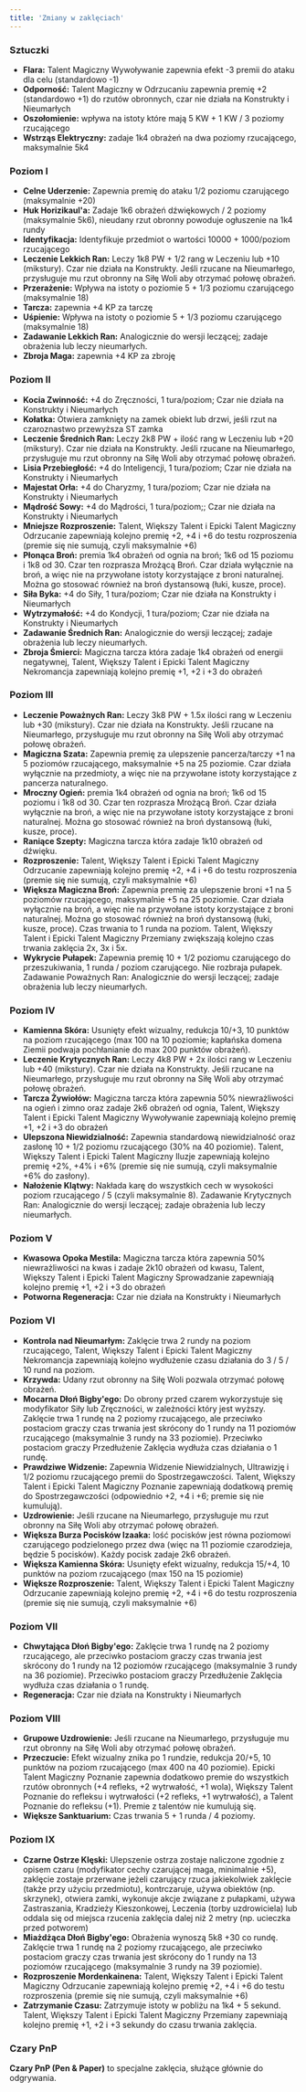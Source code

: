 ```yaml
---
title: 'Zmiany w zaklęciach'
---
```



### Sztuczki
- **Flara:** Talent Magiczny Wywoływanie zapewnia efekt -3 premii do ataku dla celu (standardowo -1)
- **Odporność:** Talent Magiczny w Odrzucaniu zapewnia premię +2 (standardowo +1) do rzutów obronnych, czar nie działa na Konstrukty i Nieumarłych
- **Oszołomienie:** wpływa na istoty które mają 5 KW + 1 KW / 3 poziomy rzucającego
- **Wstrząs Elektryczny:** zadaje 1k4 obrażeń na dwa poziomy rzucającego, maksymalnie 5k4

### Poziom I
- **Celne Uderzenie:** Zapewnia premię do ataku 1/2 poziomu czarującego (maksymalnie +20)
- **Huk Horizikaul'a:** Zadaje 1k6 obrażeń dźwiękowych / 2 poziomy (maksymalnie 5k6), nieudany rzut obronny powoduje ogłuszenie na 1k4 rundy
- **Identyfikacja:** Identyfikuje przedmiot o wartości 10000 + 1000/poziom rzucającego
- **Leczenie Lekkich Ran:** Leczy 1k8 PW + 1/2 rang w Leczeniu lub +10 (mikstury). Czar nie działa na Konstrukty. Jeśli rzucane na Nieumarłego, przysługuje mu rzut obronny na Siłę Woli aby otrzymać połowę obrażeń.
- **Przerażenie:** Wpływa na istoty o poziomie 5 + 1/3 poziomu czarującego (maksymalnie 18)
- **Tarcza:** zapewnia +4 KP za tarczę
- **Uśpienie:** Wpływa na istoty o poziomie 5 + 1/3 poziomu czarującego (maksymalnie 18)
- **Zadawanie Lekkich Ran:** Analogicznie do wersji leczącej; zadaje obrażenia lub leczy nieumarłych.
- **Zbroja Maga:** zapewnia +4 KP za zbroję

### Poziom II
- **Kocia Zwinność:** +4 do Zręczności, 1 tura/poziom; Czar nie działa na Konstrukty i Nieumarłych
- **Kołatka:** Otwiera zamknięty na zamek obiekt lub drzwi, jeśli rzut na czaroznastwo przewyższa ST zamka
- **Leczenie Średnich Ran:** Leczy 2k8 PW + ilość rang w Leczeniu lub +20 (mikstury). Czar nie działa na Konstrukty. Jeśli rzucane na Nieumarłego, przysługuje mu rzut obronny na Siłę Woli aby otrzymać połowę obrażeń.
- **Lisia Przebiegłość:** +4 do Inteligencji, 1 tura/poziom; Czar nie działa na Konstrukty i Nieumarłych
- **Majestat Orła:** +4 do Charyzmy, 1 tura/poziom; Czar nie działa na Konstrukty i Nieumarłych
- **Mądrość Sowy:** +4 do Mądrości, 1 tura/poziom;; Czar nie działa na Konstrukty i Nieumarłych
- **Mniejsze Rozproszenie:** Talent, Większy Talent i Epicki Talent Magiczny Odrzucanie zapewniają kolejno premię +2, +4 i +6 do testu rozproszenia (premie się nie sumują, czyli maksymalnie +6)
- **Płonąca Broń:** premia 1k4 obrażeń od ognia na broń; 1k6 od 15 poziomu i 1k8 od 30. Czar ten rozprasza Mrożącą Broń. Czar działa wyłącznie na broń, a więc nie na przywołane istoty korzystające z broni naturalnej. Można go stosować również na broń dystansową (łuki, kusze, proce).
- **Siła Byka:** +4 do Siły, 1 tura/poziom; Czar nie działa na Konstrukty i Nieumarłych
- **Wytrzymałość:** +4 do Kondycji, 1 tura/poziom; Czar nie działa na Konstrukty i Nieumarłych
- **Zadawanie Średnich Ran:** Analogicznie do wersji leczącej; zadaje obrażenia lub leczy nieumarłych.
- **Zbroja Śmierci:** Magiczna tarcza która zadaje 1k4 obrażeń od energii negatywnej, Talent, Większy Talent i Epicki Talent Magiczny Nekromancja zapewniają kolejno premię +1, +2 i +3 do obrażeń

### Poziom III
- **Leczenie Poważnych Ran:** Leczy 3k8 PW + 1.5x ilości rang w Leczeniu lub +30 (mikstury). Czar nie działa na Konstrukty. Jeśli rzucane na Nieumarłego, przysługuje mu rzut obronny na Siłę Woli aby otrzymać połowę obrażeń.
- **Magiczna Szata:** Zapewnia premię za ulepszenie pancerza/tarczy +1 na 5 poziomów rzucającego, maksymalnie +5 na 25 poziomie. Czar działa wyłącznie na przedmioty, a więc nie na przywołane istoty korzystające z pancerza naturalnego.
- **Mroczny Ogień:** premia 1k4 obrażeń od ognia na broń; 1k6 od 15 poziomu i 1k8 od 30. Czar ten rozprasza Mrożącą Broń. Czar działa wyłącznie na broń, a więc nie na przywołane istoty korzystające z broni naturalnej. Można go stosować również na broń dystansową (łuki, kusze, proce).
- **Raniące Szepty:** Magiczna tarcza która zadaje 1k10 obrażeń od dźwięku.
- **Rozproszenie:** Talent, Większy Talent i Epicki Talent Magiczny Odrzucanie zapewniają kolejno premię +2, +4 i +6 do testu rozproszenia (premie się nie sumują, czyli maksymalnie +6)
- **Większa Magiczna Broń:** Zapewnia premię za ulepszenie broni +1 na 5 poziomów rzucającego, maksymalnie +5 na 25 poziomie. Czar działa wyłącznie na broń, a więc nie na przywołane istoty korzystające z broni naturalnej. Można go stosować również na broń dystansową (łuki, kusze, proce). Czas trwania to 1 runda na poziom. Talent, Większy Talent i Epicki Talent Magiczny Przemiany zwiększają kolejno czas trwania zaklęcia 2x, 3x i 5x.
- **Wykrycie Pułapek:** Zapewnia premię 10 + 1/2 poziomu czarującego do przeszukiwania, 1 runda / poziom czarującego. Nie rozbraja pułapek.
Zadawanie Poważnych Ran: Analogicznie do wersji leczącej; zadaje obrażenia lub leczy nieumarłych.

### Poziom IV
- **Kamienna Skóra:** Usunięty efekt wizualny, redukcja 10/+3, 10 punktów na poziom rzucającego (max 100 na 10 poziomie; kapłańska domena Ziemii podwaja pochłanianie do max 200 punktów obrażeń).
- **Leczenie Krytycznych Ran:** Leczy 4k8 PW + 2x ilości rang w Leczeniu lub +40 (mikstury). Czar nie działa na Konstrukty. Jeśli rzucane na Nieumarłego, przysługuje mu rzut obronny na Siłę Woli aby otrzymać połowę obrażeń.
- **Tarcza Żywiołów:** Magiczna tarcza która zapewnia 50% niewrażliwości na ogień i zimno oraz zadaje 2k6 obrażeń od ognia, Talent, Większy Talent i Epicki Talent Magiczny Wywoływanie zapewniają kolejno premię +1, +2 i +3 do obrażeń
- **Ulepszona Niewidzialność:** Zapewnia standardową niewidzialność oraz zasłonę 10 + 1/2 poziomu rzucającego (30% na 40 poziomie). Talent, Większy Talent i Epicki Talent Magiczny Iluzje zapewniają kolejno premię +2%, +4% i +6% (premie się nie sumują, czyli maksymalnie +6% do zasłony).
- **Nałożenie Klątwy:** Nakłada karę do wszystkich cech w wysokości poziom rzucającego / 5 (czyli maksymalnie 8).
Zadawanie Krytycznych Ran: Analogicznie do wersji leczącej; zadaje obrażenia lub leczy nieumarłych.

### Poziom V
- **Kwasowa Opoka Mestila:** Magiczna tarcza która zapewnia 50% niewrażliwości na kwas i zadaje 2k10 obrażeń od kwasu, Talent, Większy Talent i Epicki Talent Magiczny Sprowadzanie zapewniają kolejno premię +1, +2 i +3 do obrażeń
- **Potworna Regeneracja:** Czar nie działa na Konstrukty i Nieumarłych

### Poziom VI
- **Kontrola nad Nieumarłym:** Zaklęcie trwa 2 rundy na poziom rzucającego, Talent, Większy Talent i Epicki Talent Magiczny Nekromancja zapewniają kolejno wydłużenie czasu działania do 3 / 5 / 10 rund na poziom. 
- **Krzywda:** Udany rzut obronny na Siłę Woli pozwala otrzymać połowę obrażeń.
- **Mocarna Dłoń Bigby'ego:** Do obrony przed czarem wykorzystuje się modyfikator Siły lub Zręczności, w zależności który jest wyższy. Zaklęcie trwa 1 rundę na 2 poziomy rzucającego, ale przeciwko postaciom graczy czas trwania jest skrócony do 1 rundy na 11 poziomów rzucającego (maksymalnie 3 rundy na 33 poziomie). Przeciwko postaciom graczy Przedłużenie Zaklęcia wydłuża czas działania o 1 rundę.
- **Prawdziwe Widzenie:** Zapewnia Widzenie Niewidzialnych, Ultrawizję i 1/2 poziomu rzucającego premii do Spostrzegawczości. Talent, Większy Talent i Epicki Talent Magiczny Poznanie zapewniają dodatkową premię do Spostrzegawczości (odpowiednio +2, +4 i +6; premie się nie kumulują).
- **Uzdrowienie:** Jeśli rzucane na Nieumarłego, przysługuje mu rzut obronny na Siłę Woli aby otrzymać połowę obrażeń.
- **Większa Burza Pocisków Izaaka:** Iość pocisków jest równa poziomowi czarującego podzielonego przez dwa (więc na 11 poziomie czarodzieja, będzie 5 pocisków). Każdy pocisk zadaje 2k6 obrażeń.
- **Większa Kamienna Skóra:** Usunięty efekt wizualny, redukcja 15/+4, 10 punktów na poziom rzucającego (max 150 na 15 poziomie)
- **Większe Rozproszenie:** Talent, Większy Talent i Epicki Talent Magiczny Odrzucanie zapewniają kolejno premię +2, +4 i +6 do testu rozproszenia (premie się nie sumują, czyli maksymalnie +6)

### Poziom VII
- **Chwytająca Dłoń Bigby'ego:** Zaklęcie trwa 1 rundę na 2 poziomy rzucającego, ale przeciwko postaciom graczy czas trwania jest skrócony do 1 rundy na 12 poziomów rzucającego (maksymalnie 3 rundy na 36 poziomie). Przeciwko postaciom graczy Przedłużenie Zaklęcia wydłuża czas działania o 1 rundę.
- **Regeneracja:** Czar nie działa na Konstrukty i Nieumarłych

### Poziom VIII
- **Grupowe Uzdrowienie:** Jeśli rzucane na Nieumarłego, przysługuje mu rzut obronny na Siłę Woli aby otrzymać połowę obrażeń.
- **Przeczucie:** Efekt wizualny znika po 1 rundzie, redukcja 20/+5, 10 punktów na poziom rzucającego (max 400 na 40 poziomie). Epicki Talent Magiczny Poznanie zapewnia dodatkowo premie do wszystkich rzutów obronnych (+4 refleks, +2 wytrwałość, +1 wola), Większy Talent Poznanie do refleksu i wytrwałości (+2 refleks, +1 wytrwałość), a Talent Poznanie do refleksu (+1). Premie z talentów nie kumulują się.
- **Większe Sanktuarium:** Czas trwania 5 + 1 runda / 4 poziomy.

### Poziom IX
- **Czarne Ostrze Klęski:** Ulepszenie ostrza zostaje naliczone zgodnie z opisem czaru (modyfikator cechy czarującej maga, minimalnie +5), zaklęcie zostaje przerwane jeżeli czarujący rzuca jakiekolwiek zaklęcie (także przy użyciu przedmiotu), kontrczaruje, używa obiektów (np. skrzynek), otwiera zamki, wykonuje akcje związane z pułapkami, używa Zastraszania, Kradzieży Kieszonkowej, Leczenia (torby uzdrowiciela) lub oddala się od miejsca rzucenia zaklęcia dalej niż 2 metry (np. ucieczka przed potworem)
- **Miażdżąca Dłoń Bigby'ego:** Obrażenia wynoszą 5k8 +30 co rundę. Zaklęcie trwa 1 rundę na 2 poziomy rzucającego, ale przeciwko postaciom graczy czas trwania jest skrócony do 1 rundy na 13 poziomów rzucającego (maksymalnie 3 rundy na 39 poziomie).
- **Rozproszenie Mordenkainena:** Talent, Większy Talent i Epicki Talent Magiczny Odrzucanie zapewniają kolejno premię +2, +4 i +6 do testu rozproszenia (premie się nie sumują, czyli maksymalnie +6)
- **Zatrzymanie Czasu:** Zatrzymuje istoty w pobliżu na 1k4 + 5 sekund. Talent, Większy Talent i Epicki Talent Magiczny Przemiany zapewniają kolejno premię +1, +2 i +3 sekundy do czasu trwania zaklęcia.

### Czary PnP
**Czary PnP (Pen & Paper)** to specjalne zaklęcia, służące głównie do odgrywania.
